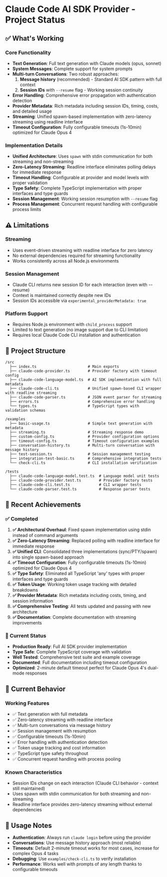 # Claude Code AI SDK Provider - Project Status

## ✅ What's Working

### Core Functionality
- **Text Generation**: Full text generation with Claude models (opus, sonnet)
- **System Messages**: Complete support for system prompts
- **Multi-turn Conversations**: Two robust approaches:
  1. **Message history** (recommended) - Standard AI SDK pattern with full context
  2. **Session IDs** with `--resume` flag - Working session continuity
- **Error Handling**: Comprehensive error propagation with authentication detection
- **Provider Metadata**: Rich metadata including session IDs, timing, costs, and detailed usage
- **Streaming**: Unified spawn-based implementation with zero-latency streaming using readline interface
- **Timeout Configuration**: Fully configurable timeouts (1s-10min) optimized for Claude Opus 4

### Implementation Details
- **Unified Architecture**: Uses `spawn` with stdin communication for both streaming and non-streaming
- **Zero-Latency Streaming**: Readline interface eliminates polling delays for immediate response
- **Timeout Handling**: Configurable at provider and model levels with proper validation
- **Type Safety**: Complete TypeScript implementation with proper interfaces and type guards
- **Session Management**: Working session resumption with `--resume` flag
- **Process Management**: Concurrent request handling with configurable process limits

## ⚠️ Limitations

### Streaming
- Uses event-driven streaming with readline interface for zero latency
- No external dependencies required for streaming functionality
- Works consistently across all Node.js environments

### Session Management
- Claude CLI returns new session ID for each interaction (even with --resume)
- Context is maintained correctly despite new IDs
- Session IDs accessible via `experimental_providerMetadata: true`

### Platform Support
- Requires Node.js environment with `child_process` support
- Limited to text generation (no image support due to CLI limitation)
- Requires local Claude Code CLI installation and authentication

## 📁 Project Structure

```
/src
  ├── index.ts                       # Main exports
  ├── claude-code-provider.ts        # Provider factory with timeout config
  ├── claude-code-language-model.ts  # AI SDK implementation with full metadata
  ├── claude-code-cli.ts             # Unified spawn-based CLI wrapper with readline streaming
  ├── claude-code-parser.ts          # JSON event parser for streaming
  ├── errors.ts                      # Comprehensive error handling
  └── types.ts                       # TypeScript types with validation schemas

/examples
  ├── basic-usage.ts                 # Simple text generation with metadata
  ├── streaming.ts                   # Streaming response demo
  ├── custom-config.ts               # Provider configuration options
  ├── timeout-config.ts              # Timeout configuration examples
  ├── conversation-history.ts        # Multi-turn conversation with message history
  ├── test-session.ts                # Session management testing
  ├── integration-test-basic.ts      # Comprehensive integration tests
  └── check-cli.ts                   # CLI installation verification

/tests
  ├── claude-code-language-model.test.ts  # Language model unit tests
  ├── claude-code-provider.test.ts        # Provider factory tests
  ├── claude-code-cli.test.ts             # CLI wrapper tests
  └── claude-code-parser.test.ts          # Response parser tests
```

## 🚀 Recent Achievements

### ✅ Completed
1. **✅ Architectural Overhaul**: Fixed spawn implementation using stdin instead of command arguments
2. **✅ Zero-Latency Streaming**: Replaced polling with readline interface for immediate response
3. **✅ Unified CLI**: Consolidated three implementations (sync/PTY/spawn) into single spawn-based approach
4. **✅ Timeout Configuration**: Fully configurable timeouts (1s-10min) optimized for Claude Opus 4
5. **✅ Type Safety**: Eliminated all TypeScript 'any' types with proper interfaces and type guards
6. **✅ Token Usage**: Working token usage tracking with detailed breakdowns
7. **✅ Provider Metadata**: Rich metadata including costs, timing, and session information
8. **✅ Comprehensive Testing**: All tests updated and passing with new architecture
9. **✅ Documentation**: Complete documentation with streaming improvements

### 🎯 Current Status
- **Production Ready**: Full AI SDK provider implementation
- **Type Safe**: Complete TypeScript coverage with validation
- **Well Tested**: Comprehensive test suite and example coverage
- **Documented**: Full documentation including timeout configuration
- **Optimized**: 2-minute default timeout perfect for Claude Opus 4's dual-mode responses

## 🔧 Current Behavior

### Working Features
- ✅ Text generation with full metadata
- ✅ Zero-latency streaming with readline interface
- ✅ Multi-turn conversations via message history
- ✅ Session management with resumption
- ✅ Configurable timeouts (1s-10min)
- ✅ Error handling with authentication detection
- ✅ Token usage tracking and cost information
- ✅ TypeScript type safety throughout
- ✅ Concurrent request handling with process pooling

### Known Characteristics
- Session IDs change on each interaction (Claude CLI behavior - context still maintained)
- Uses spawn with stdin communication for both streaming and non-streaming
- Readline interface provides zero-latency streaming without external dependencies

## 📝 Usage Notes

- **Authentication**: Always run `claude login` before using the provider
- **Conversations**: Use message history approach (most reliable)
- **Timeouts**: Default 2-minute timeout works for most cases, increase for complex Opus 4 tasks
- **Debugging**: Use `examples/check-cli.ts` to verify installation
- **Performance**: Works well with prompts of any length thanks to configurable timeouts